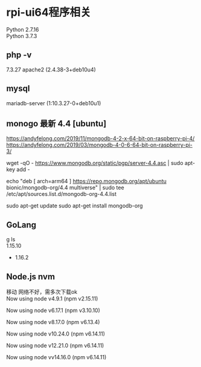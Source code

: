 # rpi-ui64程序相关
Python 2.7.16  
Python 3.7.3  
   
   
## php -v
7.3.27   apache2 (2.4.38-3+deb10u4)   
   
  
## mysql 
mariadb-server  (1:10.3.27-0+deb10u1)  
   
  
## monogo  最新 4.4  [ubuntu]
https://andyfelong.com/2019/11/mongodb-4-2-x-64-bit-on-raspberry-pi-4/
https://andyfelong.com/2019/03/mongodb-4-0-6-64-bit-on-raspberry-pi-3/

wget -qO - https://www.mongodb.org/static/pgp/server-4.4.asc | sudo apt-key add -
 
echo "deb [ arch=arm64 ] https://repo.mongodb.org/apt/ubuntu bionic/mongodb-org/4.4 multiverse" | sudo tee /etc/apt/sources.list.d/mongodb-org-4.4.list

sudo apt-get update
sudo apt-get install mongodb-org  
  
   
## GoLang
g ls  
1.15.10
* 1.16.2
  
  
## Node.js nvm  
移动 网络不好，需多次下载ok  
Now using node v4.9.1 (npm v2.15.11)  

Now using node v6.17.1 (npm v3.10.10)  

Now using node v8.17.0 (npm v6.13.4)  

Now using node v10.24.0 (npm v6.14.11)  

Now using node v12.21.0 (npm v6.14.11)  

Now using node vv14.16.0 (npm v6.14.11)  
